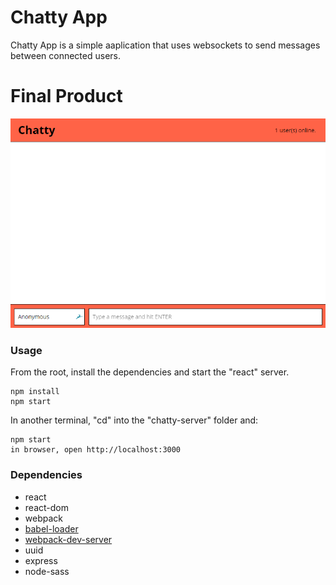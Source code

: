 Chatty App
=====================

Chatty App is a simple aaplication that uses websockets to send messages between connected users.

# Final Product
!["Screenshot of the main products"](https://github.com/adibalamir/ChattyApp/blob/master/docs/main.PNG?raw=true)

### Usage

From the root, install the dependencies and start the "react" server.

```
npm install
npm start
```

In another terminal, "cd" into the "chatty-server" folder and:
```
npm start
in browser, open http://localhost:3000
```

### Dependencies

* react
* react-dom
* webpack
* [babel-loader](https://github.com/babel/babel-loader)
* [webpack-dev-server](https://github.com/webpack/webpack-dev-server)
* uuid
* express
* node-sass
